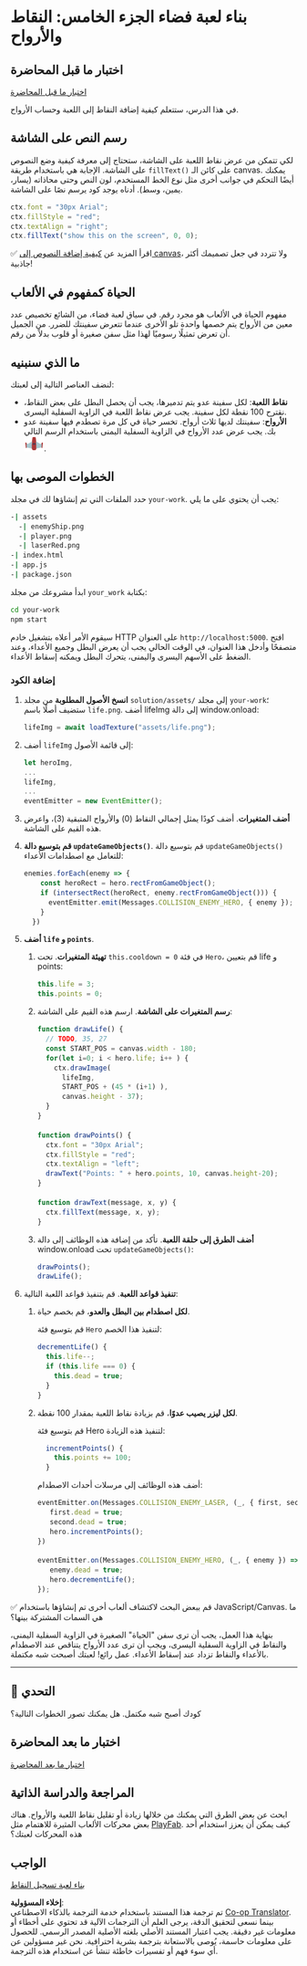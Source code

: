 <!--
CO_OP_TRANSLATOR_METADATA:
{
  "original_hash": "4e8250db84b027c9ff816b4e4c093457",
  "translation_date": "2025-08-25T22:02:54+00:00",
  "source_file": "6-space-game/5-keeping-score/README.md",
  "language_code": "ar"
}
-->
# بناء لعبة فضاء الجزء الخامس: النقاط والأرواح

## اختبار ما قبل المحاضرة

[اختبار ما قبل المحاضرة](https://ff-quizzes.netlify.app/web/quiz/37)

في هذا الدرس، ستتعلم كيفية إضافة النقاط إلى اللعبة وحساب الأرواح.

## رسم النص على الشاشة

لكي تتمكن من عرض نقاط اللعبة على الشاشة، ستحتاج إلى معرفة كيفية وضع النصوص على الشاشة. الإجابة هي باستخدام طريقة `fillText()` على كائن الـ canvas. يمكنك أيضًا التحكم في جوانب أخرى مثل نوع الخط المستخدم، لون النص وحتى محاذاته (يسار، يمين، وسط). أدناه يوجد كود يرسم نصًا على الشاشة.

```javascript
ctx.font = "30px Arial";
ctx.fillStyle = "red";
ctx.textAlign = "right";
ctx.fillText("show this on the screen", 0, 0);
```

✅ اقرأ المزيد عن [كيفية إضافة النصوص إلى canvas](https://developer.mozilla.org/docs/Web/API/Canvas_API/Tutorial/Drawing_text)، ولا تتردد في جعل تصميمك أكثر جاذبية!

## الحياة كمفهوم في الألعاب

مفهوم الحياة في الألعاب هو مجرد رقم. في سياق لعبة فضاء، من الشائع تخصيص عدد معين من الأرواح يتم خصمها واحدة تلو الأخرى عندما تتعرض سفينتك للضرر. من الجميل أن تعرض تمثيلًا رسوميًا لهذا مثل سفن صغيرة أو قلوب بدلاً من رقم.

## ما الذي سنبنيه

لنضف العناصر التالية إلى لعبتك:

- **نقاط اللعبة**: لكل سفينة عدو يتم تدميرها، يجب أن يحصل البطل على بعض النقاط، نقترح 100 نقطة لكل سفينة. يجب عرض نقاط اللعبة في الزاوية السفلية اليسرى.
- **الأرواح**: سفينتك لديها ثلاث أرواح. تخسر حياة في كل مرة تصطدم فيها سفينة عدو بك. يجب عرض عدد الأرواح في الزاوية السفلية اليمنى باستخدام الرسم التالي ![صورة الحياة](../../../../translated_images/life.6fb9f50d53ee0413cd91aa411f7c296e10a1a6de5c4a4197c718b49bf7d63ebf.ar.png).

## الخطوات الموصى بها

حدد الملفات التي تم إنشاؤها لك في مجلد `your-work`. يجب أن يحتوي على ما يلي:

```bash
-| assets
  -| enemyShip.png
  -| player.png
  -| laserRed.png
-| index.html
-| app.js
-| package.json
```

ابدأ مشروعك من مجلد `your_work` بكتابة:

```bash
cd your-work
npm start
```

سيقوم الأمر أعلاه بتشغيل خادم HTTP على العنوان `http://localhost:5000`. افتح متصفحًا وأدخل هذا العنوان، في الوقت الحالي يجب أن يعرض البطل وجميع الأعداء، وعند الضغط على الأسهم اليسرى واليمنى، يتحرك البطل ويمكنه إسقاط الأعداء.

### إضافة الكود

1. **انسخ الأصول المطلوبة** من مجلد `solution/assets/` إلى مجلد `your-work`؛ ستضيف أصلًا باسم `life.png`. أضف lifeImg إلى دالة window.onload:

    ```javascript
    lifeImg = await loadTexture("assets/life.png");
    ```

1. أضف `lifeImg` إلى قائمة الأصول:

    ```javascript
    let heroImg,
    ...
    lifeImg,
    ...
    eventEmitter = new EventEmitter();
    ```
  
2. **أضف المتغيرات**. أضف كودًا يمثل إجمالي النقاط (0) والأرواح المتبقية (3)، واعرض هذه القيم على الشاشة.

3. **قم بتوسيع دالة `updateGameObjects()`**. قم بتوسيع دالة `updateGameObjects()` للتعامل مع اصطدامات الأعداء:

    ```javascript
    enemies.forEach(enemy => {
        const heroRect = hero.rectFromGameObject();
        if (intersectRect(heroRect, enemy.rectFromGameObject())) {
          eventEmitter.emit(Messages.COLLISION_ENEMY_HERO, { enemy });
        }
      })
    ```

4. **أضف `life` و `points`**. 
   1. **تهيئة المتغيرات**. تحت `this.cooldown = 0` في فئة `Hero`، قم بتعيين life و points:

        ```javascript
        this.life = 3;
        this.points = 0;
        ```

   1. **رسم المتغيرات على الشاشة**. ارسم هذه القيم على الشاشة:

        ```javascript
        function drawLife() {
          // TODO, 35, 27
          const START_POS = canvas.width - 180;
          for(let i=0; i < hero.life; i++ ) {
            ctx.drawImage(
              lifeImg, 
              START_POS + (45 * (i+1) ), 
              canvas.height - 37);
          }
        }
        
        function drawPoints() {
          ctx.font = "30px Arial";
          ctx.fillStyle = "red";
          ctx.textAlign = "left";
          drawText("Points: " + hero.points, 10, canvas.height-20);
        }
        
        function drawText(message, x, y) {
          ctx.fillText(message, x, y);
        }

        ```

   1. **أضف الطرق إلى حلقة اللعبة**. تأكد من إضافة هذه الوظائف إلى دالة window.onload تحت `updateGameObjects()`:

        ```javascript
        drawPoints();
        drawLife();
        ```

1. **تنفيذ قواعد اللعبة**. قم بتنفيذ قواعد اللعبة التالية:

   1. **لكل اصطدام بين البطل والعدو**، قم بخصم حياة.
   
      قم بتوسيع فئة `Hero` لتنفيذ هذا الخصم:

        ```javascript
        decrementLife() {
          this.life--;
          if (this.life === 0) {
            this.dead = true;
          }
        }
        ```

   2. **لكل ليزر يصيب عدوًا**، قم بزيادة نقاط اللعبة بمقدار 100 نقطة.

      قم بتوسيع فئة Hero لتنفيذ هذه الزيادة:
    
        ```javascript
          incrementPoints() {
            this.points += 100;
          }
        ```

        أضف هذه الوظائف إلى مرسلات أحداث الاصطدام:

        ```javascript
        eventEmitter.on(Messages.COLLISION_ENEMY_LASER, (_, { first, second }) => {
           first.dead = true;
           second.dead = true;
           hero.incrementPoints();
        })

        eventEmitter.on(Messages.COLLISION_ENEMY_HERO, (_, { enemy }) => {
           enemy.dead = true;
           hero.decrementLife();
        });
        ```

✅ قم ببعض البحث لاكتشاف ألعاب أخرى تم إنشاؤها باستخدام JavaScript/Canvas. ما هي السمات المشتركة بينها؟

بنهاية هذا العمل، يجب أن ترى سفن "الحياة" الصغيرة في الزاوية السفلية اليمنى، والنقاط في الزاوية السفلية اليسرى، ويجب أن ترى عدد الأرواح يتناقص عند الاصطدام بالأعداء والنقاط تزداد عند إسقاط الأعداء. عمل رائع! لعبتك أصبحت شبه مكتملة.

---

## 🚀 التحدي

كودك أصبح شبه مكتمل. هل يمكنك تصور الخطوات التالية؟

## اختبار ما بعد المحاضرة

[اختبار ما بعد المحاضرة](https://ff-quizzes.netlify.app/web/quiz/38)

## المراجعة والدراسة الذاتية

ابحث عن بعض الطرق التي يمكنك من خلالها زيادة أو تقليل نقاط اللعبة والأرواح. هناك بعض محركات الألعاب المثيرة للاهتمام مثل [PlayFab](https://playfab.com). كيف يمكن أن يعزز استخدام أحد هذه المحركات لعبتك؟

## الواجب

[بناء لعبة تسجيل النقاط](assignment.md)

**إخلاء المسؤولية**:  
تم ترجمة هذا المستند باستخدام خدمة الترجمة بالذكاء الاصطناعي [Co-op Translator](https://github.com/Azure/co-op-translator). بينما نسعى لتحقيق الدقة، يرجى العلم أن الترجمات الآلية قد تحتوي على أخطاء أو معلومات غير دقيقة. يجب اعتبار المستند الأصلي بلغته الأصلية المصدر الرسمي. للحصول على معلومات حاسمة، يُوصى بالاستعانة بترجمة بشرية احترافية. نحن غير مسؤولين عن أي سوء فهم أو تفسيرات خاطئة تنشأ عن استخدام هذه الترجمة.
